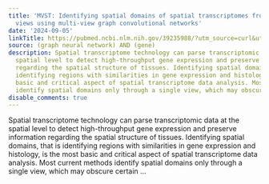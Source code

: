```yaml
---
title: 'MVST: Identifying spatial domains of spatial transcriptomes from multiple
  views using multi-view graph convolutional networks'
date: '2024-09-05'
linkTitle: https://pubmed.ncbi.nlm.nih.gov/39235988/?utm_source=curl&utm_medium=rss&utm_campaign=pubmed-2&utm_content=1x5bM_TNL8gjogAcnslpo2s2PbDe-61JVM2h9yowOYSiZ7Dkrt&fc=20220919211934&ff=20240906182408&v=2.18.0.post9+e462414
source: (graph neural network) AND (gene)
description: Spatial transcriptome technology can parse transcriptomic data at the
  spatial level to detect high-throughput gene expression and preserve information
  regarding the spatial structure of tissues. Identifying spatial domains, that is
  identifying regions with similarities in gene expression and histology, is the most
  basic and critical aspect of spatial transcriptome data analysis. Most current methods
  identify spatial domains only through a single view, which may obscure certain ...
disable_comments: true
---
```

Spatial transcriptome technology can parse transcriptomic data at the spatial level to detect high-throughput gene expression and preserve information regarding the spatial structure of tissues. Identifying spatial domains, that is identifying regions with similarities in gene expression and histology, is the most basic and critical aspect of spatial transcriptome data analysis. Most current methods identify spatial domains only through a single view, which may obscure certain ...